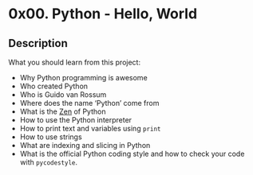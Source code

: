 # 0x00. Python - Hello, World
## Description
What you should learn from this project:

* Why Python programming is awesome
* Who created Python 
* Who is Guido van Rossum
* Where does the name ‘Python’ come from
* What is the [Zen](../#the-zen-of-python) of Python
* How to use the Python interpreter
* How to print text and variables using `print`
* How to use strings
* What are indexing and slicing in Python
* What is the official Python coding style and how to check your code with `pycodestyle`.

